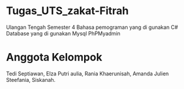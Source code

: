 # Tugas_UTS_zakat-Fitrah

Ulangan Tengah Semester 4
Bahasa pemograman yang di gunakan C#
Database yang di gunakan Mysql PhPMyadmin

# Anggota Kelompok

Tedi Septiawan,
Elza Putri aulia,
Rania Khaerunisah,
Amanda Julien Steefania,
Siskanah.

